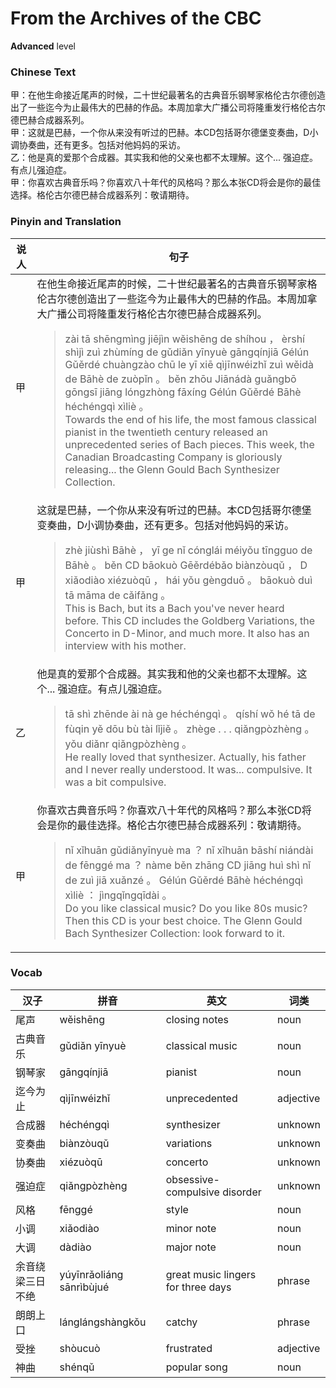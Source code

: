 # From the Archives of the CBC
**Advanced** level
### Chinese Text
甲：在他生命接近尾声的时候，二十世纪最著名的古典音乐钢琴家格伦古尔德创造出了一些迄今为止最伟大的巴赫的作品。本周加拿大广播公司将隆重发行格伦古尔德巴赫合成器系列。<br />甲：这就是巴赫，一个你从来没有听过的巴赫。本CD包括哥尔德堡变奏曲，D小调协奏曲，还有更多。包括对他妈妈的采访。<br />乙：他是真的爱那个合成器。其实我和他的父亲也都不太理解。这个... 强迫症。有点儿强迫症。<br />甲：你喜欢古典音乐吗？你喜欢八十年代的风格吗？那么本张CD将会是你的最佳选择。格伦古尔德巴赫合成器系列：敬请期待。

### Pinyin and Translation
|说人|句子|
|----|----|
|甲|在他生命接近尾声的时候，二十世纪最著名的古典音乐钢琴家格伦古尔德创造出了一些迄今为止最伟大的巴赫的作品。本周加拿大广播公司将隆重发行格伦古尔德巴赫合成器系列。<blockquote>zài tā shēngmìng jiējìn  wěishēng de shíhou ， èrshí shìjì zuì zhùmíng de gǔdiǎn yīnyuè gāngqínjiā Gélún Gǔěrdé chuàngzào chū le yī xiē qìjīnwéizhǐ zuì wěidà de Bāhè de zuòpǐn 。 běn zhōu Jiānádà guǎngbō gōngsī jiāng lóngzhòng fāxíng Gélún Gǔěrdé Bāhè héchéngqì xìliè 。<br />Towards the end of his life, the most famous classical pianist in the twentieth century released an unprecedented series of Bach pieces. This week, the Canadian Broadcasting Company is gloriously releasing... the Glenn Gould Bach Synthesizer Collection.</blockquote>|
|甲|这就是巴赫，一个你从来没有听过的巴赫。本CD包括哥尔德堡变奏曲，D小调协奏曲，还有更多。包括对他妈妈的采访。<blockquote>zhè jiùshì Bāhè ， yī ge nǐ cónglái méiyǒu tīngguo de Bāhè 。 běn CD bāokuò Gēěrdébǎo biànzòuqǔ ， D xiǎodiào xiézuòqū ， hái yǒu gèngduō 。 bāokuò duì tā māma de cǎifǎng 。<br />This is Bach, but its a Bach you've never heard before. This CD includes the Goldberg Variations, the Concerto in D-Minor, and much more. It also has an interview with his mother.</blockquote>|
|乙|他是真的爱那个合成器。其实我和他的父亲也都不太理解。这个... 强迫症。有点儿强迫症。<blockquote>tā shì zhēnde ài nà ge héchéngqì 。 qíshí wǒ hé tā de fùqin yě dōu bù tài lǐjiě 。 zhège . . .  qiǎngpòzhèng 。 yǒu  diǎnr qiǎngpòzhèng 。<br />He really loved that synthesizer. Actually, his father and I never really understood. It was... compulsive. It was a bit compulsive.</blockquote>|
|甲|你喜欢古典音乐吗？你喜欢八十年代的风格吗？那么本张CD将会是你的最佳选择。格伦古尔德巴赫合成器系列：敬请期待。<blockquote>nǐ xǐhuān gǔdiǎnyīnyuè ma ？ nǐ xǐhuān bāshí niándài de fēnggé ma ？ nàme běn zhāng CD jiāng huì shì nǐ de zuì jiā xuǎnzé 。 Gélún Gǔěrdé Bāhè héchéngqì xìliè ： jìngqǐngqīdài 。<br />Do you like classical music? Do you like 80s music? Then this CD is your best choice. The Glenn Gould Bach Synthesizer Collection: look forward to it.</blockquote>|
### Vocab
|汉子|拼音|英文|词类|
|----|----|----|----|
|尾声|wěishēng|closing notes|noun|
|古典音乐|gǔdiǎn yīnyuè|classical music|noun|
|钢琴家|gāngqínjiā|pianist|noun|
|迄今为止|qìjīnwéizhǐ|unprecedented|adjective|
|合成器|héchéngqì|synthesizer|unknown|
|变奏曲|biànzòuqǔ|variations|unknown|
|协奏曲|xiézuòqū|concerto|unknown|
|强迫症|qiǎngpòzhèng|obsessive-compulsive disorder|unknown|
|风格|fēnggé|style|noun|
|小调|xiǎodiào|minor note|noun|
|大调|dàdiào|major note|noun|
|余音绕梁三日不绝|yúyīnrǎoliáng sānrìbùjué|great music lingers for three days|phrase|
|朗朗上口|lánglángshàngkǒu|catchy|phrase|
|受挫|shòucuò|frustrated|adjective|
|神曲|shénqǔ|popular song|noun|